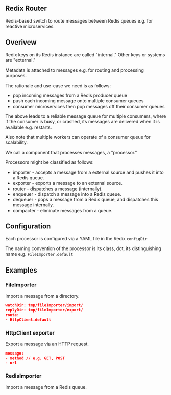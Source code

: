 
## Redix Router

Redis-based switch to route messages between Redis queues e.g. for reactive microservices.

## Overivew

Redix keys on its Redis instance are called "internal." Other keys or systems are "external."

Metadata is attached to messages e.g. for routing and processing purposes.

The rationale and use-case we need is as follows:
- pop incoming messages from a Redis producer queue
- push each incoming message onto multiple consumer queues
- consumer microservices then pop messages off their consumer queues

The above leads to a reliable message queue for multiple consumers, where if the consumer is busy, or crashed, its messages are delivered when it is available e.g. restarts.

Also note that multiple workers can operate of a consumer queue for scalability.

We call a component that processes messages, a "processor."

Processors might be classified as follows:
- importer - accepts a message from a external source and pushes it into a Redis queue.
- exporter - exports a message to an external source.
- router - dispatches a message (internally).
- enqueuer - dispatch a message into a Redis queue.
- dequeuer - pops a message from a Redis queue, and dispatches this message internally.
- compacter - eliminate messages from a queue.

## Configuration

Each processor is configured via a YAML file in the Redix `configDir`

The naming convention of the processor is its class, dot, its distinguishing name e.g. `FileImporter.default`

## Examples

### FileImporter

Import a message from a directory.

```json
watchDir: tmp/fileImporter/import/
replyDir: tmp/fileImporter/export/
route:
- HttpClient.default
```

### HttpClient exporter

Export a message via an HTTP request.

```json
message:
- method // e.g. GET, POST
- url
```

### RedisImporter

Import a message from a Redis queue.
